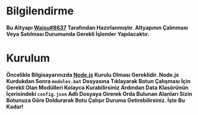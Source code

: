 # **Bilgilendirme**

**Bu Altyapı [Waisu#8637](https://discord.com/users/360378663893467136) Tarafından Hazırlanmıştır. Altyapının Çalınması Veya Satılması Durumunda Gerekli İşlemler Yapılacaktır.**

# **Kurulum**

**Öncelikle Bilgisayarınızda [Node.js](https://nodejs.org/en/) Kurulu Olması Gereklidir. Node.js Kurdukdan Sonra `modules.bat` Dosyasına Tıklayarak Botun Çalışması İçin Gerekli Olan Modülleri Kolayca Kurabilirsiniz Ardından Data Klasörünün İçerisindeki `config.json` Adlı Dosyaya Girerek Orda Bulunan Alanları Sizin Botunuza Göre Doldurarak Botu Çalışır Duruma Getirebilirsiniz. İşte Bu Kadar!**
